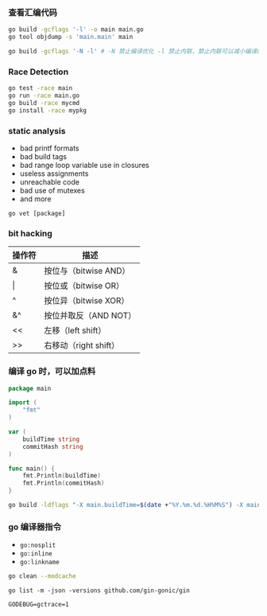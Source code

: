 ### 查看汇编代码

```sh
go build -gcflags '-l' -o main main.go
go tool objdump -s 'main.main' main
```

```sh
go build -gcflags '-N -l' # -N 禁止编译优化 -l 禁止内联，禁止内联可以减小编译的二进制文件大小
```



### Race Detection

```sh
go test -race main
go run -race main.go
go build -race mycmd
go install -race mypkg
```



### static analysis

- bad printf formats
- bad build tags
- bad range loop variable use in closures
- useless assignments
- unreachable code
- bad use of mutexes
- and more 

```
go vet [package]
```



### bit hacking 

| 操作符 | 描述                  |
| ------ | --------------------- |
| &      | 按位与（bitwise AND） |
| \|     | 按位或（bitwise OR）  |
| ^      | 按位异（bitwise XOR） |
| &^     | 按位并取反（AND NOT） |
| <<     | 左移（left shift）    |
| >> | 右移动（right shift） |



### 编译 go 时，可以加点料

```go
package main

import (
	"fmt"
)

var (
	buildTime string
	commitHash string
)

func main() {
	fmt.Println(buildTime)
	fmt.Println(commitHash)
}
```

```sh
go build -ldflags "-X main.buildTime=$(date +"%Y.%m.%d.%H%M%S") -X main.commitHash=$(git log --pretty='%h' -n 1)"
```



### go 编译器指令

- `go:nosplit`
- `go:inline`
- `go:linkname`



```sh
go clean --modcache
```



```
go list -m -json -versions github.com/gin-gonic/gin
```



```
GODEBUG=gctrace=1
```

